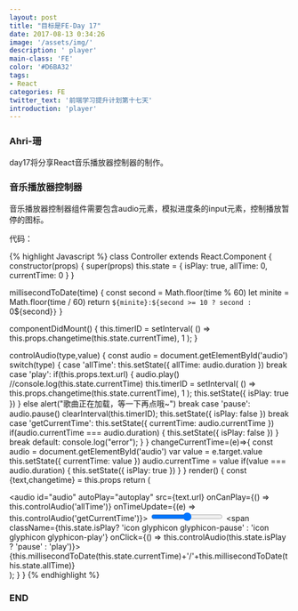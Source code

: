 ```yaml
---
layout: post
title: "目标是FE-Day 17"
date: 2017-08-13 0:34:26
image: '/assets/img/'
description: ' player'
main-class: 'FE'
color: '#D6BA32'
tags:
- React
categories: FE
twitter_text: '前端学习提升计划第十七天'
introduction: 'player'
---
```


### Ahri-珊

day17将分享React音乐播放器控制器的制作。

### 音乐播放器控制器

音乐播放器控制器组件需要包含audio元素，模拟进度条的input元素，控制播放暂停的图标。

代码：

{% highlight Javascript %}
class Controller extends React.Component {
	  constructor(props) {
    super(props)
    this.state = {
      isPlay: true,
      allTime: 0,
      currentTime: 0
    }
  }
  
  millisecondToDate(time) {
    const second = Math.floor(time % 60)
    let minite = Math.floor(time / 60)
    return `${minite}:${second >= 10 ? second : `0${second}`}`
  }
	
  componentDidMount() {
		  this.timerID = setInterval(
				  () => this.props.changetime(this.state.currentTime),
				  1
				);
	}

  controlAudio(type,value) {
    const audio = document.getElementById('audio')
    switch(type) {
      case 'allTime':
        this.setState({
          allTime: audio.duration
        })
        break
      case 'play':
	  	if(this.props.text.url)
		{
			audio.play()
			//console.log(this.state.currentTime)
			this.timerID = setInterval(
			  () => this.props.changetime(this.state.currentTime),
			  1
			);
			this.setState({
			  isPlay: true
			})
		}
		else
			alert("歌曲正在加载，等一下再点哦~")
        break
      case 'pause':
        audio.pause()
		clearInterval(this.timerID);
        this.setState({
          isPlay: false
        })
        break
      case 'getCurrentTime':
        this.setState({
          currentTime: audio.currentTime
        })
        if(audio.currentTime === audio.duration) {
          this.setState({
            isPlay: false
          })
        }
        break
	  default: 
	  	console.log("error");
    }
  }
  	changeCurrentTime=(e)=>{
		 const audio = document.getElementById('audio')
		 var value = e.target.value
		 this.setState({
          currentTime: value
        })
        audio.currentTime = value
        if(value === audio.duration) {
          this.setState({
            isPlay: true
          })
        }
	}
 	 render() {
		const {text,changetime} = this.props
		return (
			<div className="play" onClick={this.handle}>
				<audio id="audio" autoPlay="autoplay" src={text.url} onCanPlay={() => this.controlAudio('allTime')}
    onTimeUpdate={(e) => this.controlAudio('getCurrentTime')}></audio>
				<input type="range" step="0.01" max={this.state.allTime} value={this.state.currentTime} onChange={this.changeCurrentTime} />
				<span className="icon3 glyphicon glyphicon-step-backward"></span>
				<span  className={this.state.isPlay? 'icon glyphicon glyphicon-pause' : 'icon glyphicon glyphicon-play'} onClick={() => this.controlAudio(this.state.isPlay ? 'pause' : 'play')}></span>
				<span className="icon3 glyphicon glyphicon-step-forward"></span>
				<span className="icon2">{this.millisecondToDate(this.state.currentTime)+'/'+this.millisecondToDate(this.state.allTime)}</span>
			</div>
		);
 	 }
	}
{% endhighlight %}

### END